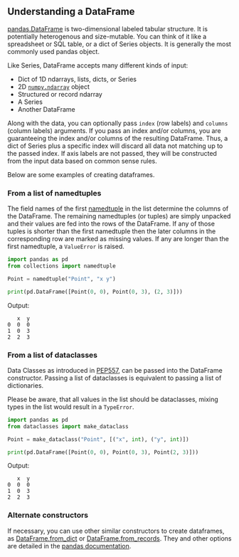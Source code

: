 ## Understanding a DataFrame

[pandas.DataFrame](https://pandas.pydata.org/docs/reference/api/pandas.DataFrame.html) is two-dimensional labeled tabular structure. It is potentially heterogenous and size-mutable.
You can think of it like a spreadsheet or SQL table, or a dict of Series objects. 
It is generally the most commonly used pandas object. 

Like Series, DataFrame accepts many different kinds of input:
- Dict of 1D ndarrays, lists, dicts, or Series
- 2D [`numpy.ndarray`](https://numpy.org/doc/stable/reference/generated/numpy.ndarray.html) object
- Structured or record ndarray
- A Series
- Another DataFrame

Along with the data, you can optionally pass `index` (row labels) and `columns` (column labels) arguments. 
If you pass an index and/or columns, you are guaranteeing the index and/or columns of the resulting DataFrame. 
Thus, a dict of Series plus a specific index will discard all data not matching up to the passed index.
If axis labels are not passed, they will be constructed from the input data based on common sense rules.

Below are some examples of creating dataframes.

### From a list of namedtuples
The field names of the first [namedtuple](https://docs.python.org/3/library/collections.html#collections.namedtuple) in the list determine the columns of the DataFrame. The remaining namedtuples (or tuples) are simply unpacked and their values are fed into the rows of the DataFrame. If any of those tuples is shorter than the first namedtuple then the later columns in the corresponding row are marked as missing values. If any are longer than the first namedtuple, a `ValueError` is raised.
```python
import pandas as pd
from collections import namedtuple

Point = namedtuple("Point", "x y")

print(pd.DataFrame([Point(0, 0), Point(0, 3), (2, 3)]))
```
Output:
```text
   x  y
0  0  0
1  0  3
2  2  3
```

### From a list of dataclasses
Data Classes as introduced in [PEP557](https://www.python.org/dev/peps/pep-0557), can be passed into the DataFrame constructor. Passing a list of dataclasses is equivalent to passing a list of dictionaries.

Please be aware, that all values in the list should be dataclasses, mixing types in the list would result in a `TypeError`.
```python
import pandas as pd
from dataclasses import make_dataclass

Point = make_dataclass("Point", [("x", int), ("y", int)])

print(pd.DataFrame([Point(0, 0), Point(0, 3), Point(2, 3)]))
```
Output:
```text
   x  y
0  0  0
1  0  3
2  2  3
```

### Alternate constructors

If necessary, you can use other similar constructors to create dataframes, as [DataFrame.from_dict](http://pandas.pydata.org/docs/reference/api/pandas.DataFrame.from_dict.html#pandas.DataFrame.from_dict) or [DataFrame.from_records](http://pandas.pydata.org/docs/reference/api/pandas.DataFrame.from_records.html#pandas.DataFrame.from_records). They and other options are detailed in the [pandas documentation](http://pandas.pydata.org/docs/reference/api/pandas.DataFrame.html).
